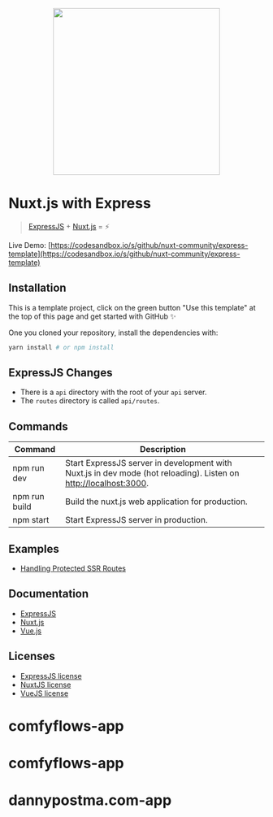 <p align="center"><img width="328px" src="https://nuxtjs.org/logos/nuxt.svg"></p>


# Nuxt.js with Express

> [ExpressJS](http://expressjs.com/) + [Nuxt.js](https://nuxtjs.org) = :zap:

Live Demo: [https://codesandbox.io/s/github/nuxt-community/express-template](https://codesandbox.io/s/github/nuxt-community/express-template)

## Installation

This is a template project, click on the green button "Use this template" at the top of this page and get started with GitHub :sparkles:

One you cloned your repository, install the dependencies with:

```bash
yarn install # or npm install
```

## ExpressJS Changes

- There is a  `api` directory with the root of your `api` server.
- The `routes` directory is called `api/routes`.

## Commands

| Command | Description |
|---------|-------------|
| npm run dev | Start ExpressJS server in development with Nuxt.js in dev mode (hot reloading). Listen on [http://localhost:3000](http://localhost:3000). |
| npm run build | Build the nuxt.js web application for production. |
| npm start | Start ExpressJS server in production. |

## Examples

- [Handling Protected SSR Routes](https://github.com/nuxt/express/blob/master/protected-ssr-api.md)

## Documentation

- [ExpressJS](http://expressjs.com/en/guide/routing.html)
- [Nuxt.js](https://nuxtjs.org/guide/)
- [Vue.js](http://vuejs.org/guide/)

## Licenses

- [ExpressJS license](https://github.com/expressjs/express/blob/master/LICENSE)
- [NuxtJS license](https://github.com/nuxt/nuxt.js/blob/master/LICENSE.md)
- [VueJS license](https://github.com/vuejs/vue/blob/master/LICENSE)


# comfyflows-app
# comfyflows-app
# dannypostma.com-app
